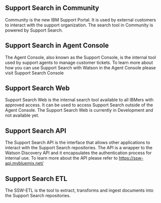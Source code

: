 ## <a id="community" name="community"></a>Support Search in Community
Community is the new IBM Support Portal. It is used by external customers to interact with the support organization. The search tool in Community is powered by Support Search.

## <a id="console" name="console"></a>Support Search in Agent Console
The Agent Console, also known as the Support Console, is the internal tool used by support agents to manage customer tickets. To learn more about how you can use Support Search with Watson in the Agent Console please visit Support Search Console 

## <a id="web" name="web"></a>Support Search Web
Support Search Web is the internal search tool available to all IBMers with approved access. It can be used to access Support Search outside of the Agent Console. The Support Search Web is currently in Development and not available yet. 

## <a id="api" name="api"></a>Support Search API
The Support Search API is the interface that allows other applications to interact with the Support Search repositories. The API is a wrapper to the Watson Discovery API and it encapsulates the authentication process for internal use. To learn more about the API please refer to https://ssw-api.mybluemix.net/

## <a id="etl" name="etl"></a>Support Search ETL
The SSW-ETL is the tool to extract, transforms and ingest documents into the Support Search repositories. 
